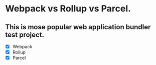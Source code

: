 # Webpack vs Rollup vs Parcel.

## This is mose popular web application bundler test project.
- [x] Webpack
- [x] Rollup
- [x] Parcel